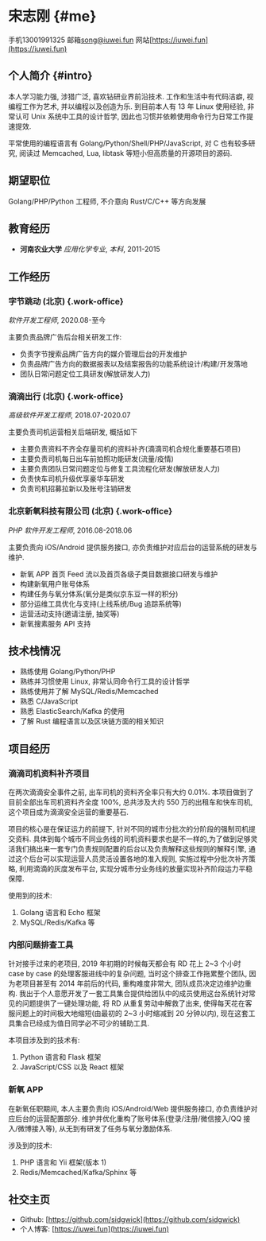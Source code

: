 # 宋志刚 {#me}

<span class="contact-key">手机</span><span class="contact-value">13001991325</span>
<span class="contact-key">邮箱</span><span class="contact-value">[song@iuwei.fun](mailto:song@iuwei.fun)</span>
<span class="contact-key">网站</span><span class="contact-value">[https://iuwei.fun](https://iuwei.fun)</span>

## 个人简介 {#intro}

本人学习能力强, 涉猎广泛, 喜欢钻研业界前沿技术. 工作和生活中有代码洁癖, 视编程工作为艺术, 并以编程以及创造为乐. 到目前本人有 13 年 Linux 使用经验, 非常认可 Unix 系统中工具的设计哲学, 因此也习惯并依赖使用命令行为日常工作提速提效.

平常使用的编程语言有 Golang/Python/Shell/PHP/JavaScript, 对 C 也有较多研究, 阅读过 Memcached, Lua, libtask 等短小但高质量的开源项目的源码.

## 期望职位

Golang/PHP/Python 工程师, 不介意向 Rust/C/C++ 等方向发展

## 教育经历

- **河南农业大学** _应用化学专业_, _本科_, 2011-2015

## 工作经历

### **字节跳动** (北京) {.work-office}

_软件开发工程师_, 2020.08-至今

主要负责品牌广告后台相关研发工作:

- 负责字节搜索品牌广告方向的媒介管理后台的开发维护
- 负责品牌广告方向的数据报表以及结案报告的功能系统设计/构建/开发落地
- 团队日常问题定位工具研发(解放研发人力)

### **滴滴出行** (北京) {.work-office}

_高级软件开发工程师_, 2018.07-2020.07

主要负责司机运营相关后端研发, 概括如下

- 主要负责资料不齐全存量司机的资料补齐(滴滴司机合规化重要基石项目)
- 主要负责司机每日出车前拍照功能研发(流量/疫情)
- 主要负责团队日常问题定位与修复工具流程化研发(解放研发人力)
- 负责快车司机升级优享豪华车研发
- 负责司机招募拉新以及账号注销研发

### **北京新氧科技有限公司** (北京) {.work-office}

_PHP 软件开发工程师_, 2016.08-2018.06

主要负责向 iOS/Android 提供服务接口, 亦负责维护对应后台的运营系统的研发与维护.

- 新氧 APP 首页 Feed 流以及首页各级子类目数据接口研发与维护
- 构建新氧用户账号体系
- 构建任务与氧分体系(氧分是类似京东豆一样的积分)
- 部分运维工具优化与支持(上线系统/Bug 追踪系统等)
- 运营活动支持(邀请注册, 抽奖等)
- 新氧搜素服务 API 支持

## 技术栈情况

- 熟练使用 Golang/Python/PHP
- 熟练并习惯使用 Linux, 非常认同命令行工具的设计哲学
- 熟练使用并了解 MySQL/Redis/Memcached
- 熟悉 C/JavaScript
- 熟悉 ElasticSearch/Kafka 的使用
- 了解 Rust 编程语言以及区块链方面的相关知识

## 项目经历

### 滴滴司机资料补齐项目

在两次滴滴安全事件之前, 出车司机的资料齐全率只有大约 0.01%. 本项目做到了目前全部出车司机资料齐全度 100%, 总共涉及大约 550 万的出租车和快车司机, 这个项目成为滴滴安全运营的重要基石.

项目的核心是在保证运力的前提下, 针对不同的城市分批次的分阶段的强制司机提交资料. 具体到每个城市不同业务线的司机资料要求也是不一样的,为了做到足够灵活我们搞出来一套专门负责规则配置的后台以及负责解释这些规则的解释引擎, 通过这个后台可以实现运营人员灵活设置各地的准入规则, 实施过程中分批次补齐策略, 利用滴滴的灰度发布平台, 实现分城市分业务线的放量实现补齐阶段运力平稳保障.

使用到的技术:

1. Golang 语言和 Echo 框架
2. MySQL/Redis/Kafka 等

### 内部问题排查工具

针对接手过来的老项目, 2019 年初期的时候每天都会有 RD 花上 2~3 个小时 case by case 的处理客服进线中的复杂问题, 当时这个排查工作拖累整个团队, 因为老项目甚至有 2014 年前后的代码, 重构难度非常大, 团队成员决定边维护边重构. 我出于个人意愿开发了一套工具集合提供给团队中的成员使用这台系统针对常见的问题提供了一键处理功能, 将 RD 从重复劳动中解救了出来, 使得每天花在客服问题上的时间极大地缩短(由最初的 2~3 小时缩减到 20 分钟以内), 现在这套工具集合已经成为值日同学必不可少的辅助工具.

本项目涉及到的技术有:

1. Python 语言和 Flask 框架
2. JavaScript/CSS 以及 React 框架

### 新氧 APP

在新氧任职期间, 本人主要负责向 iOS/Android/Web 提供服务接口, 亦负责维护对应后台的运营配置部分. 维护并优化重构了账号体系(登录/注册/微信接入/QQ 接入/微博接入等), 从无到有研发了任务与氧分激励体系.

涉及到的技术:

1. PHP 语言和 Yii 框架(版本 1)
2. Redis/Memcached/Kafka/Sphinx 等

## 社交主页

- Github: [https://github.com/sidgwick](https://github.com/sidgwick)
- 个人博客: [https://iuwei.fun](https://iuwei.fun)
